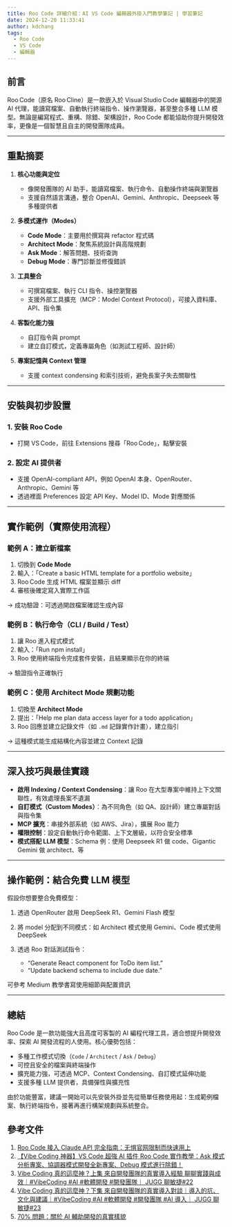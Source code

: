 ```yaml
---
title: Roo Code 詳細介紹：AI VS Code 編輯器外掛入門教學筆記 | 學習筆記
date: 2024-12-20 11:33:41
author: kdchang
tags:
  - Roo Code
  - VS Code
  - 編輯器
---
```


## 前言

Roo Code（原名 Roo Cline）是一款嵌入於 Visual Studio Code 編輯器中的開源 AI 代理，能讀寫檔案、自動執行終端指令、操作瀏覽器，甚至整合多種 LLM 模型。無論是編寫程式、重構、除錯、架構設計，Roo Code 都能協助你提升開發效率，更像是一個智慧且自主的開發團隊成員。

---

## 重點摘要

1. **核心功能與定位**

   - 像開發團隊的 AI 助手，能讀寫檔案、執行命令、自動操作終端與瀏覽器
   - 支援自然語言溝通，整合 OpenAI、Gemini、Anthropic、Deepseek 等多種提供者

2. **多模式運作（Modes）**

   - **Code Mode**：主要用於撰寫與 refactor 程式碼
   - **Architect Mode**：聚焦系統設計與高階規劃
   - **Ask Mode**：解答問題、技術查詢
   - **Debug Mode**：專門診斷並修復錯誤

3. **工具整合**

   - 可撰寫檔案、執行 CLI 指令、操控瀏覽器
   - 支援外部工具擴充（MCP：Model Context Protocol），可接入資料庫、API、指令集

4. **客製化能力強**

   - 自訂指令與 prompt
   - 建立自訂模式，定義專屬角色（如測試工程師、設計師）

5. **專案記憶與 Context 管理**

   - 支援 context condensing 和索引技術，避免長案子失去關聯性

---

## 安裝與初步設置

### 1. 安裝 Roo Code

- 打開 VS Code，前往 Extensions 搜尋「Roo Code」，點擊安裝

### 2. 設定 AI 提供者

- 支援 OpenAI-compliant API，例如 OpenAI 本身、OpenRouter、Anthropic、Gemini 等
- 透過裡面 Preferences 設定 API Key、Model ID、Mode 對應關係

---

## 實作範例（實際使用流程）

### 範例 A：建立新檔案

1. 切換到 **Code Mode**
2. 輸入：「Create a basic HTML template for a portfolio website」
3. Roo Code 生成 HTML 檔案並顯示 diff
4. 審核後確定寫入實際工作區

→ 成功驗證：可透過開啟檔案確認生成內容

### 範例 B：執行命令（CLI / Build / Test）

1. 讓 Roo 進入程式模式
2. 輸入：「Run npm install」
3. Roo 使用終端指令完成套件安裝，且結果顯示在你的終端

→ 驗證指令正確執行

### 範例 C：使用 Architect Mode 規劃功能

1. 切換至 **Architect Mode**
2. 提出：「Help me plan data access layer for a todo application」
3. Roo 回應並建立記錄文件（如 `.md` 記錄實作計畫），建立指引

→ 這種模式能生成結構化內容並建立 Context 記錄

---

## 深入技巧與最佳實踐

- **啟用 Indexing / Context Condensing**：讓 Roo 在大型專案中維持上下文關聯性，有效處理長案不遺漏
- **自訂模式（Custom Modes）**：為不同角色（如 QA、設計師）建立專屬對話與指令集
- **MCP 擴充**：串接外部系統（如 AWS、Jira），擴展 Roo 能力
- **權限控制**：設定自動執行命令範圍、上下文層級，以符合安全標準
- **模式搭配 LLM 模型**：Schema 例：使用 Deepseek R1 做 code、Gigantic Gemini 做 architect、等

---

## 操作範例：結合免費 LLM 模型

假設你想要整合免費模型：

1. 透過 OpenRouter 啟用 DeepSeek R1、Gemini Flash 模型
2. 將 model 分配到不同模式：如 Architect 模式使用 Gemini、Code 模式使用 DeepSeek
3. 透過 Roo 對話測試指令：

   - “Generate React component for ToDo item list.”
   - “Update backend schema to include due date.”

可參考 Medium 教學書寫使用細節與配置資訊

---

## 總結

Roo Code 是一款功能強大且高度可客製的 AI 編程代理工具，適合想提升開發效率、探索 AI 開發流程的人使用。核心優勢包括：

- 多種工作模式切換（`Code` / `Architect` / `Ask` / `Debug`）
- 可控且安全的檔案與終端操作
- 擴充能力強，可透過 MCP、Context Condensing、自訂模式延伸功能
- 支援多種 LLM 提供者，具備彈性與擴充性

由於功能豐富，建議一開始可以先安裝外掛並先從簡單任務使用起：生成範例檔案、執行終端指令，接著再進行構架規劃與系統整合。

## 參考文件

1. [Roo Code 接入 Claude API 完全指南：无惧官网限制而快速用上](https://help.apiyi.com/roo-code-claude-api-integration-guide.html)
2. [【Vibe Coding 神器】VS Code 超強 AI 插件 Roo Code 實作教學：Ask 模式分析專案、協調器模式開發全新專案、Debug 模式進行除錯！](https://www.youtube.com/watch?v=c5pDWj-zLDQ)
3. [Vibe Coding 真的這麼神？上集 來自開發團隊的真實導入經驗 聊聊實踐與成效｜#VibeCoding #AI #軟體開發 #開發團隊｜ JUGG 聊敏捷#22](https://www.youtube.com/watch?v=Vb8Vgs5sZiA)
4. [Vibe Coding 真的這麼神？下集 來自開發團隊的真實導入對談｜導入的坑、文化與建議｜#VibeCoding #AI #軟體開發 #開發團隊 #AI 導入｜ JUGG 聊敏捷#23](https://www.youtube.com/watch?v=eZWVzTd3mkU)
5. [70% 問題：關於 AI 輔助開發的真實樣貌](https://www.thingsaboutweb.dev/zh-TW/posts/the-70-percent-problem#%E8%87%AA%E4%B8%BB%E4%BD%86%E5%8F%97%E5%BC%95%E5%B0%8)
